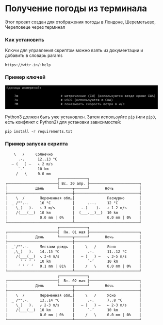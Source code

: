 # Получение погоды из терминала

Этот проект создан для отображения погоды в Лондоне, Шереметьево, Череповеце через терминал

### Как установить



Ключи для управления скриптом можно взять из документации и добавить в словарь params
```
https://wttr.in/:help
```
### **Пример ключей**

![img.png](img.png)

Python3 должен быть уже установлен. 
Затем используйте `pip` (или `pip3`, есть конфликт с Python2) для установки зависимостей:
```
pip install -r requirements.txt
```
### **Пример запуска скрипта**

```
    \   /     Солнечно
      .-.      12..13 °C      
   ― (   ) ―   ↖ 2 m/s        
      `-’      10 km          
     /   \     0.0 mm         
                        ┌─────────────┐                        
┌───────────────────────┤ Вс. 30 апр. ├───────────────────────┐
│             День      └──────┬──────┘       Ночь            │
├──────────────────────────────┼──────────────────────────────┤
│    \  /       Переменная обл…│               Пасмурно       │
│  _ /"".-.     16 °C          │      .--.     12 °C          │
│    \_(   ).   ↖ 3 m/s        │   .-(    ).   ↗ 1-2 m/s      │
│    /(___(__)  10 km          │  (___.__)__)  10 km          │
│               0.0 mm | 0%    │               0.0 mm | 0%    │
└──────────────────────────────┴──────────────────────────────┘
                        ┌─────────────┐                        
┌───────────────────────┤  Пн. 01 мая ├───────────────────────┐
│             День      └──────┬──────┘       Ночь            │
├──────────────────────────────┼──────────────────────────────┤
│  _`/"".-.     Местами дождь  │     \   /     Ясно           │
│   ,\_(   ).   14..15 °C      │      .-.      11..12 °C      │
│    /(___(__)  ↘ 3-4 m/s      │   ― (   ) ―   ↘ 3-5 m/s      │
│      ‘ ‘ ‘ ‘  10 km          │      `-’      10 km          │
│     ‘ ‘ ‘ ‘   0.1 mm | 81%   │     /   \     0.0 mm | 0%    │
└──────────────────────────────┴──────────────────────────────┘
                        ┌─────────────┐                        
┌───────────────────────┤  Вт. 02 мая ├───────────────────────┐
│             День      └──────┬──────┘       Ночь            │
├──────────────────────────────┼──────────────────────────────┤
│    \  /       Переменная обл…│     \   /     Ясно           │
│  _ /"".-.     13..14 °C      │      .-.      7..8 °C        │
│    \_(   ).   ↙ 2-3 m/s      │   ― (   ) ―   ← 2-3 m/s      │
│    /(___(__)  10 km          │      `-’      10 km          │
│               0.0 mm | 0%    │     /   \     0.0 mm | 0%    │
└──────────────────────────────┴──────────────────────────────┘

```

